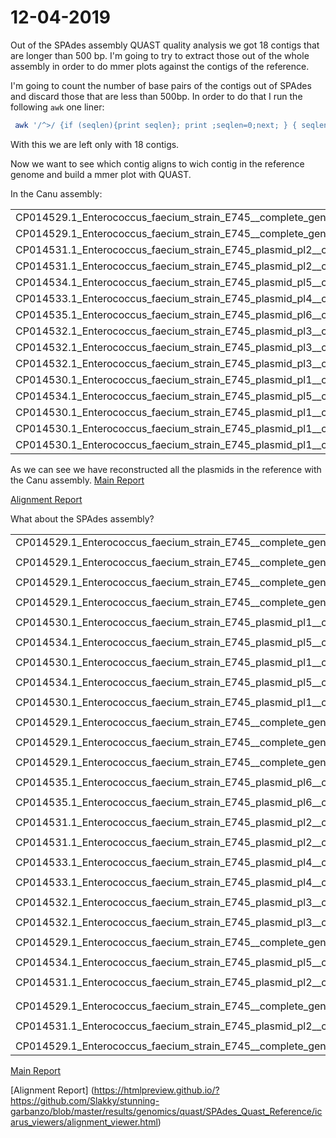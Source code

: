 # 12-04-2019

Out of the SPAdes assembly QUAST quality analysis we got 18 contigs that are longer than 500 bp. I'm going to try to extract those out of the whole assembly in order to do mmer plots against the contigs of the reference. 

I'm going to count the number of base pairs of the contigs out of SPAdes and discard those that are less than 500bp. In order to do that I run the following `awk` one liner:

```bash
 awk '/^>/ {if (seqlen){print seqlen}; print ;seqlen=0;next; } { seqlen += length($0)}END{print seqlen}' contig_*
```
With this we are left only with 18 contigs. 

Now we want to see which contig aligns to wich contig in the reference genome and build a mmer plot with QUAST. 

In the Canu assembly:

|                                                                            |                   | 
|----------------------------------------------------------------------------|-------------------| 
| CP014529.1_Enterococcus_faecium_strain_E745__complete_genome               | tig00000001_pilon | 
| CP014529.1_Enterococcus_faecium_strain_E745__complete_genome               | tig00000001_pilon | 
| CP014531.1_Enterococcus_faecium_strain_E745_plasmid_pl2__complete_sequence | tig00000019_pilon | 
| CP014531.1_Enterococcus_faecium_strain_E745_plasmid_pl2__complete_sequence | tig00000019_pilon | 
| CP014534.1_Enterococcus_faecium_strain_E745_plasmid_pl5__complete_sequence | tig00000020_pilon | 
| CP014533.1_Enterococcus_faecium_strain_E745_plasmid_pl4__complete_sequence | tig00000025_pilon | 
| CP014535.1_Enterococcus_faecium_strain_E745_plasmid_pl6__complete_sequence | tig00000027_pilon | 
| CP014532.1_Enterococcus_faecium_strain_E745_plasmid_pl3__complete_sequence | tig00000029_pilon | 
| CP014532.1_Enterococcus_faecium_strain_E745_plasmid_pl3__complete_sequence | tig00000029_pilon | 
| CP014532.1_Enterococcus_faecium_strain_E745_plasmid_pl3__complete_sequence | tig00000029_pilon | 
| CP014530.1_Enterococcus_faecium_strain_E745_plasmid_pl1__complete_sequence | tig00000464_pilon | 
| CP014534.1_Enterococcus_faecium_strain_E745_plasmid_pl5__complete_sequence | tig00000464_pilon | 
| CP014530.1_Enterococcus_faecium_strain_E745_plasmid_pl1__complete_sequence | tig00000464_pilon | 
| CP014530.1_Enterococcus_faecium_strain_E745_plasmid_pl1__complete_sequence | tig00000465_pilon | 
| CP014530.1_Enterococcus_faecium_strain_E745_plasmid_pl1__complete_sequence | tig00000465_pilon | 

As we can see we have reconstructed all the plasmids in the reference with the Canu assembly.
[Main Report](https://htmlpreview.github.io/?https://github.com/Slakky/stunning-garbanzo/blob/master/results/genomics/quast/Canu_Pilon_Quast_Reference/report.html)

[Alignment Report](https://htmlpreview.github.io/?https://github.com/Slakky/stunning-garbanzo/blob/master/results/genomics/quast/Canu_Pilon_Quast_Reference/icarus_viewers/alignment_viewer.html)

What about the SPAdes assembly?

|                                                                            |                                     | 
|----------------------------------------------------------------------------|-------------------------------------| 
| CP014529.1_Enterococcus_faecium_strain_E745__complete_genome               | NODE_1_length_986763_cov_43.494015  | 
|                                                                            |                                     | 
| CP014529.1_Enterococcus_faecium_strain_E745__complete_genome               | NODE_2_length_840748_cov_42.698417  | 
|                                                                            |                                     | 
| CP014529.1_Enterococcus_faecium_strain_E745__complete_genome               | NODE_3_length_500609_cov_47.960903  | 
|                                                                            |                                     | 
| CP014529.1_Enterococcus_faecium_strain_E745__complete_genome               | NODE_3_length_500609_cov_47.960903  | 
|                                                                            |                                     | 
| CP014530.1_Enterococcus_faecium_strain_E745_plasmid_pl1__complete_sequence | NODE_4_length_266941_cov_102.662627 | 
|                                                                            |                                     | 
| CP014534.1_Enterococcus_faecium_strain_E745_plasmid_pl5__complete_sequence | NODE_4_length_266941_cov_102.662627 | 
|                                                                            |                                     | 
| CP014530.1_Enterococcus_faecium_strain_E745_plasmid_pl1__complete_sequence | NODE_4_length_266941_cov_102.662627 | 
|                                                                            |                                     | 
| CP014534.1_Enterococcus_faecium_strain_E745_plasmid_pl5__complete_sequence | NODE_4_length_266941_cov_102.662627 | 
|                                                                            |                                     | 
| CP014530.1_Enterococcus_faecium_strain_E745_plasmid_pl1__complete_sequence | NODE_4_length_266941_cov_102.662627 | 
|                                                                            |                                     | 
| CP014529.1_Enterococcus_faecium_strain_E745__complete_genome               | NODE_5_length_164595_cov_65.919916  | 
|                                                                            |                                     | 
| CP014529.1_Enterococcus_faecium_strain_E745__complete_genome               | NODE_6_length_150922_cov_42.321628  | 
|                                                                            |                                     | 
| CP014529.1_Enterococcus_faecium_strain_E745__complete_genome               | NODE_7_length_88799_cov_43.513274   | 
|                                                                            |                                     | 
| CP014535.1_Enterococcus_faecium_strain_E745_plasmid_pl6__complete_sequence | NODE_8_length_62897_cov_74.024920   | 
|                                                                            |                                     | 
| CP014535.1_Enterococcus_faecium_strain_E745_plasmid_pl6__complete_sequence | NODE_8_length_62897_cov_74.024920   | 
|                                                                            |                                     | 
| CP014531.1_Enterococcus_faecium_strain_E745_plasmid_pl2__complete_sequence | NODE_9_length_31334_cov_224.503597  | 
|                                                                            |                                     | 
| CP014531.1_Enterococcus_faecium_strain_E745_plasmid_pl2__complete_sequence | NODE_9_length_31334_cov_224.503597  | 
|                                                                            |                                     | 
| CP014533.1_Enterococcus_faecium_strain_E745_plasmid_pl4__complete_sequence | NODE_10_length_12383_cov_107.950438 | 
|                                                                            |                                     | 
| CP014533.1_Enterococcus_faecium_strain_E745_plasmid_pl4__complete_sequence | NODE_10_length_12383_cov_107.950438 | 
|                                                                            |                                     | 
| CP014532.1_Enterococcus_faecium_strain_E745_plasmid_pl3__complete_sequence | NODE_11_length_9325_cov_146.068608  | 
|                                                                            |                                     | 
| CP014532.1_Enterococcus_faecium_strain_E745_plasmid_pl3__complete_sequence | NODE_11_length_9325_cov_146.068608  | 
|                                                                            |                                     | 
| CP014529.1_Enterococcus_faecium_strain_E745__complete_genome               | NODE_12_length_5232_cov_70.113772   | 
|                                                                            |                                     | 
| CP014534.1_Enterococcus_faecium_strain_E745_plasmid_pl5__complete_sequence | NODE_13_length_5228_cov_42.845544   | 
|                                                                            |                                     | 
| CP014531.1_Enterococcus_faecium_strain_E745_plasmid_pl2__complete_sequence | NODE_14_length_3460_cov_267.035242  | 
|                                                                            |                                     | 
|                                                                            |                                     | 
| CP014529.1_Enterococcus_faecium_strain_E745__complete_genome               | NODE_16_length_1429_cov_27.793304   | 
|                                                                            |                                     | 
| CP014531.1_Enterococcus_faecium_strain_E745_plasmid_pl2__complete_sequence | NODE_17_length_886_cov_350.894103   | 
|                                                                            |                                     | 
| CP014529.1_Enterococcus_faecium_strain_E745__complete_genome               | NODE_18_length_519_cov_32.366379    | 

[Main Report](https://htmlpreview.github.io/?https://github.com/Slakky/stunning-garbanzo/blob/master/results/genomics/quast/SPAdes_Quast_Reference/report.html)

[Alignment Report] (https://htmlpreview.github.io/?https://github.com/Slakky/stunning-garbanzo/blob/master/results/genomics/quast/SPAdes_Quast_Reference/icarus_viewers/alignment_viewer.html)
